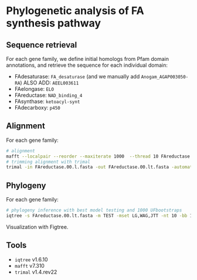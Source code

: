 # Phylogenetic analysis of FA synthesis pathway

## Sequence retrieval

For each gene family, we define initial homologs from Pfam domain annotations, and retrieve the sequence for each individual domain:

* FAdesaturase: `FA_desaturase` (and we manually add `Anogam_AGAP003050-RA`) ALSO ADD: `AEEL003611`
* FAelongase: `ELO`
* FAreductase: `NAD_binding_4`
* FAsynthase: `ketoacyl-synt`
* FAdecarboxy: `p450`

## Alignment

For each gene family:

```bash
# alignment
mafft --localpair --reorder --maxiterate 1000  --thread 10 FAreductase.00.fasta > FAreductase.00.l.fasta
# trimming alignment with trimal
trimal -in FAreductase.00.l.fasta -out FAreductase.00.lt.fasta -automated1
```

## Phylogeny

For each gene family:

```bash
# phylogeny inference with best model testing and 1000 UFbootstraps
iqtree -s FAreductase.00.lt.fasta -m TEST -mset LG,WAG,JTT -nt 10 -bb 1000 -pre FAreductase.00.lt.iqt
```

Visualization with Figtree.

## Tools

* `iqtree` v1.6.10
* `mafft` v7.310
* `trimal` v1.4.rev22
